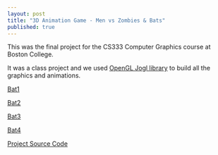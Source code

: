 ```yaml
---
layout: post
title: "3D Animation Game - Men vs Zombies & Bats"
published: true
---
```


This was the final project for the CS333 Computer Graphics course at Boston College.

It was a class project and we used [OpenGL Jogl library](http://jogamp.org/jogl/www/) to build all the graphics and animations.

[Bat1](/images/bat1.png)

[Bat2](/images/bat2.png)

[Bat3](/images/bat3.png)

[Bat4](/images/bat4.png)

[Project Source Code](https://github.com/xtymichael/OpenGL_Game)

